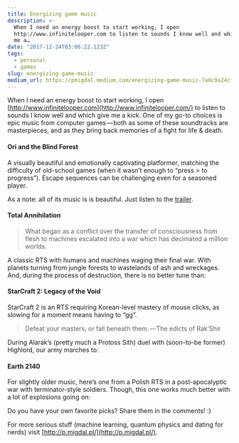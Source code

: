 ```yaml
---
title: Energizing game music
description: >-
  When I need an energy boost to start working, I open
  http://www.infinitelooper.com to listen to sounds I know well and which give
  me a…
date: "2017-12-24T03:06:22.123Z"
tags:
  - personal
  - games
slug: energizing-game-music
medium_url: https://pmigdal.medium.com/energizing-game-music-7a8c9a24cf8d
---
```


When I need an energy boost to start working, I open [http://www.infinitelooper.com](http://www.infinitelooper.com/) to listen to sounds I know well and which give me a kick. One of my go-to choices is epic music from computer games — both as some of these soundtracks are masterpieces, and as they bring back memories of a fight for life & death.

#### Ori and the Blind Forest

A visually beautiful and emotionally captivating platformer, matching the difficulty of old-school games (when it wasn’t enough to “press > to progress”). Escape sequences can be challenging even for a seasoned player.

As a note: all of its music is is beautiful. Just listen to the [trailer](https://www.youtube.com/watch?v=cklw-Yu3moE).

#### Total Annihilation

> What began as a conflict over the transfer of consciousness from flesh to machines escalated into a war which has decimated a million worlds.

A classic RTS with humans and machines waging their final war. With planets turning from jungle forests to wastelands of ash and wreckages. And, during the process of destruction, there is no better tune than:

#### StarCraft 2: Legacy of the Void

StarCraft 2 is an RTS requiring Korean-level mastery of mouse clicks, as slowing for a moment means having to “gg”.

> Defeat your masters, or fall beneath them. — The edicts of Rak’Shir

During Alarak’s (pretty much a Protoss Sith) duel with (soon-to-be former) Highlord, our army marches to:

#### Earth 2140

For slightly older music, here’s one from a Polish RTS in a post-apocalyptic war with terminator-style soldiers. Though, this one works much better with a lot of explosions going on:

Do you have your own favorite picks? Share them in the comments! :)

For more serious stuff (machine learning, quantum physics and dating for nerds) visit [http://p.migdal.pl/](http://p.migdal.pl/).
